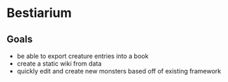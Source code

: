 # Bestiarium

## Goals
- be able to export creature entries into a book
- create a static wiki from data
- quickly edit and create new monsters based off of existing framework
